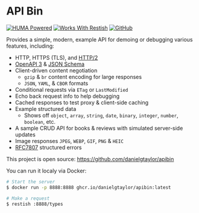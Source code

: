 # API Bin

[![HUMA Powered](https://img.shields.io/badge/Powered%20By-Huma-ff5f87)](https://huma.rocks/) [![Works With Restish](https://img.shields.io/badge/Works%20With-Restish-ff5f87)](https://rest.sh/) [![GitHub](https://img.shields.io/github/license/danielgtaylor/apibin)](https://github.com/danielgtaylor/apibin)

Provides a simple, modern, example API for demoing or debugging various features, including:

- HTTP, HTTPS (TLS), and [HTTP/2](https://http2.github.io/)
- [OpenAPI 3](https://www.openapis.org/) & [JSON Schema](https://json-schema.org/)
- Client-driven content negotiation
  - `gzip` & `br` content encoding for large responses
  - `JSON`, `YAML`, & `CBOR` formats
- Conditional requests via `ETag` or `LastModified`
- Echo back request info to help debugging
- Cached responses to test proxy & client-side caching
- Example structured data
  - Shows off `object`, `array`, `string`, `date`, `binary`, `integer`, `number`, `boolean`, etc.
- A sample CRUD API for books & reviews with simulated server-side updates
- Image responses `JPEG`, `WEBP`, `GIF`, `PNG` & `HEIC`
- [RFC7807](https://datatracker.ietf.org/doc/html/rfc7807) structured errors

This project is open source: https://github.com/danielgtaylor/apibin

You can run it localy via Docker:

```sh
# Start the server
$ docker run -p 8888:8888 ghcr.io/danielgtaylor/apibin:latest

# Make a request
$ restish :8888/types
```
